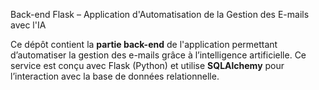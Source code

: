Back-end Flask – Application d'Automatisation de la Gestion des E-mails avec l'IA

Ce dépôt contient la **partie back-end** de l'application permettant d’automatiser la gestion des e-mails grâce à l’intelligence artificielle.
Ce service est conçu avec Flask (Python) et utilise **SQLAlchemy** pour l’interaction avec la base de données relationnelle.
